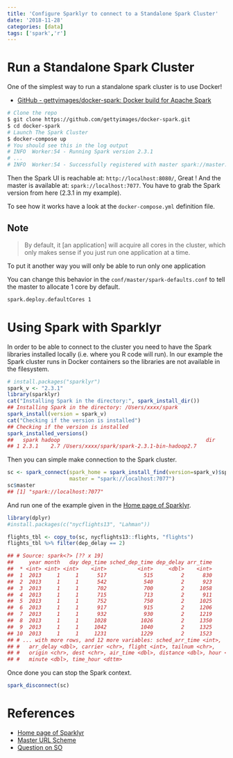 ```yaml
---
title: 'Configure Sparklyr to connect to a Standalone Spark Cluster'
date: '2018-11-28'
categories: [data]
tags: ['spark','r']
---
```


# Run a Standalone Spark Cluster

One of the simplest way to run a standalone spark cluster is to use
Docker!

*   [GitHub - gettyimages/docker-spark: Docker build for Apache
    Spark](https://github.com/gettyimages/docker-spark)

```bash
# Clone the repo
$ git clone https://github.com/gettyimages/docker-spark.git
$ cd docker-spark
# Launch The Spark Cluster
$ docker-compose up
# You should see this in the log output
# INFO  Worker:54 - Running Spark version 2.3.1
# ...
# INFO  Worker:54 - Successfully registered with master spark://master:7077
```

Then the Spark UI is reachable at: `http://localhost:8080/`, Great !
And the master is available at: `spark://localhost:7077`. You have
to grab the Spark version from here (2.3.1 in my example).

To see how it works have a look at the `docker-compose.yml` definition
file.

## Note

> By default, it \[an application\] will acquire all cores in the
> cluster, which only makes sense if you just run one application at a
> time.

To put it another way you will only be able to run only one application

You can change this behavior in the `conf/master/spark-defaults.conf` to
tell the master to allocate 1 core by default.

```bash
spark.deploy.defaultCores 1
```

# Using Spark with Sparklyr

In order to be able to connect to the cluster you need to have the Spark
libraries installed locally (i.e. where you R code will run). In our
example the Spark cluster runs in Docker containers so the libraries are
not available in the filesystem.

```r
# install.packages("sparklyr")
spark_v <- "2.3.1"
library(sparklyr)
cat("Installing Spark in the directory:", spark_install_dir())
## Installing Spark in the directory: /Users/xxxx/spark
spark_install(version = spark_v)
cat("Checking if the version is installed")
## Checking if the version is installed
spark_installed_versions()
##   spark hadoop                                               dir
## 1 2.3.1    2.7 /Users/xxxx/spark/spark-2.3.1-bin-hadoop2.7
```

Then you can simple make connection to the Spark cluster.

```r
sc <- spark_connect(spark_home = spark_install_find(version=spark_v)$sparkVersionDir, 
                    master = "spark://localhost:7077")
sc$master
## [1] "spark://localhost:7077"
```

And run one of the example given in the [Home page of
Sparklyr](https://spark.rstudio.com/).

```r
library(dplyr)
#install.packages(c("nycflights13", "Lahman"))

flights_tbl <- copy_to(sc, nycflights13::flights, "flights")
flights_tbl %>% filter(dep_delay == 2)

## # Source: spark<?> [?? x 19]
##     year month   day dep_time sched_dep_time dep_delay arr_time
##  * <int> <int> <int>    <int>          <int>     <dbl>    <int>
##  1  2013     1     1      517            515         2      830
##  2  2013     1     1      542            540         2      923
##  3  2013     1     1      702            700         2     1058
##  4  2013     1     1      715            713         2      911
##  5  2013     1     1      752            750         2     1025
##  6  2013     1     1      917            915         2     1206
##  7  2013     1     1      932            930         2     1219
##  8  2013     1     1     1028           1026         2     1350
##  9  2013     1     1     1042           1040         2     1325
## 10  2013     1     1     1231           1229         2     1523
## # ... with more rows, and 12 more variables: sched_arr_time <int>,
## #   arr_delay <dbl>, carrier <chr>, flight <int>, tailnum <chr>,
## #   origin <chr>, dest <chr>, air_time <dbl>, distance <dbl>, hour <dbl>,
## #   minute <dbl>, time_hour <dttm>
```

Once done you can stop the Spark context.

```r
spark_disconnect(sc)
```

# References


* [Home page of Sparklyr](https://spark.rstudio.com/)
* [Master URL Scheme](https://spark.apache.org/docs/latest/submitting-applications.html#master-urls)
* [Question on SO](https://stackoverflow.com/questions/39798798/connect-sparklyr-to-remote-spark-connection)
